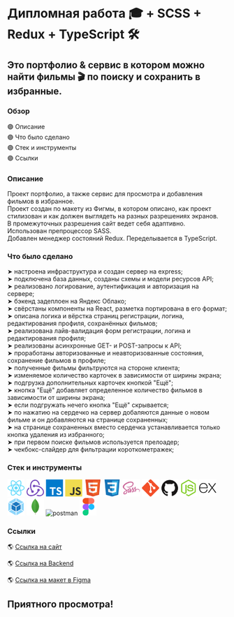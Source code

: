 # Дипломная работа 🎓 + SCSS + Redux + TypeScript 🛠️  
## Это портфолио & сервис в котором можно найти фильмы 🎬 по поиску и сохранить в избранные.  

### Обзор  
🟣 Описание  
🟣 Что было сделано  
🟣 Стек и инструменты  
🟣 Ссылки  

### Описание  
Проект портфолио, а также сервис для просмотра и добавления фильмов в избранное.  
Проект создан по макету из Фигмы, в котором описано, как проект стилизован и как должен выглядеть на разных разрешениях экранов.  
В промежуточных разрешения сайт ведет себя адаптивно.  
Использован препроцессор SASS.  
Добавлен менеджер состояний Redux.
Переделывается в TypeScript.  

### Что было сделано  
➤ настроена инфраструктура и создан сервер на express;  
➤ подключена база данных, созданы схемы и модели ресурсов API;  
➤ реализовано логирование, аутентификация и авторизация на сервере;  
➤ бэкенд задеплоен на Яндекс Облако;  
➤ свёрстаны компоненты на React, разметка портирована в его формат;  
➤ описана логика и вёрстка страниц регистрации, логина, редактирования профиля, сохранённых фильмов;  
➤ реализована лайв-валидация форм регистрации, логина и редактирования профиля;  
➤ реализованы асинхронные GET- и POST-запросы к API;  
➤ проработаны авторизованные и неавторизованные состояния, сохранение фильмов в профиле;  
➤ полученные фильмы фильтруются на стороне клиента;  
➤ изменяемое количество карточек в зависимости от ширины экрана;  
➤ подгрузка дополнительных карточек кнопкой "Ещё";  
➤ кнопка "Ещё" добавляет определенное количество фильмов в зависимости от ширины экрана;  
➤ если подгружать нечего кнопка "Ещё" скрывается;  
➤ по нажатию на сердечко на сервер добаляются данные о новом фильме и он добавляются на странице сохраненных;  
➤ на странице сохраненных вместо сердечка устанавливается только кнопка удаления из избранного;  
➤ при первом поиске фильмов используется прелоадер;  
➤ чекбокс-слайдер для фильтрации короткометражек;  

### Стек и инструменты  

<div>
  <img src="https://github.com/devicons/devicon/blob/master/icons/react/react-original.svg" title="react" alt="react" width="40" height="40"/> 
  <img src="https://github.com/devicons/devicon/blob/master/icons/redux/redux-original.svg" title="redux" alt="redux" width="40" height="40"/> 
  <img src="https://github.com/devicons/devicon/blob/master/icons/typescript/typescript-original.svg" title="typescript" alt="typescript" width="40" height="40"/> 
  <img src="https://github.com/devicons/devicon/blob/master/icons/javascript/javascript-original.svg" title="javascript" alt="javascript" width="40" height="40"/> 
  <img src="https://github.com/devicons/devicon/blob/master/icons/html5/html5-original.svg" title="html5" alt="html5" width="40" height="40"/> 
  <img src="https://github.com/devicons/devicon/blob/master/icons/css3/css3-original.svg" title="css3" alt="css" width="40" height="40"/> 
  <img src="https://github.com/devicons/devicon/blob/master/icons/sass/sass-original.svg" title="sass/scss" alt="sass/scss" width="40" height="40"/> 
  <img src="https://github.com/devicons/devicon/blob/master/icons/git/git-original.svg" title="git" alt="git" width="40" height="40"/> 
  <img src="https://github.com/devicons/devicon/blob/master/icons/github/github-original.svg" title="github" alt="github" width="40" height="40"/> 
  <img src="https://github.com/devicons/devicon/blob/master/icons/nodejs/nodejs-original.svg" title="nodejs" alt="nodejs" width="40" height="40"/> 
  <img src="https://github.com/devicons/devicon/blob/master/icons/express/express-original.svg" title="express" alt="express" width="40" height="40"/> 
  <img src="https://github.com/devicons/devicon/blob/master/icons/webpack/webpack-original.svg" title="webpack" alt="webpack" width="40" height="40"/> 
  <img src="https://github.com/devicons/devicon/blob/master/icons/mongodb/mongodb-original.svg" title="mongodb" alt="mongodb" width="40" height="40"/> 
  <img src="https://cdn.icon-icons.com/icons2/3053/PNG/512/postman_macos_bigsur_icon_189815.png" title="postman" alt="postman" width="40" height="40"/> 
  <img src="https://github.com/devicons/devicon/blob/master/icons/figma/figma-original.svg" title="figma" alt="figma" width="40" height="40"/> 
</div>

### Ссылки  
🌎 [Ссылка на сайт](https://diploma.mokhov.nomoredomains.rocks)  

🌎 [Ссылка на Backend](https://github.com/Alexandr-Mokhov/movies-explorer-api)  

🌎 [Ссылка на макет в Figma](https://disk.yandex.ru/d/BFSuppEDJl4NqA)  

## Приятного просмотра!  
 
 
